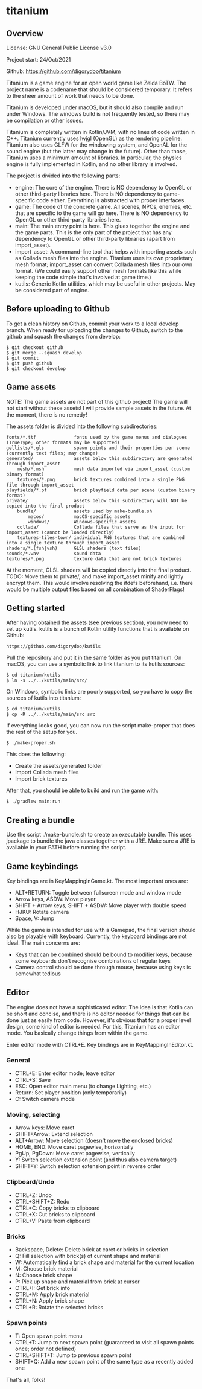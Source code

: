 # titanium

## Overview

License: GNU General Public License v3.0

Project start: 24/Oct/2021

Github: https://github.com/digorydoo/titanium

Titanium is a game engine for an open world game like Zelda BoTW. The project name is a codename that should be
considered temporary. It refers to the sheer amount of work that needs to be done.

Titanium is developed under macOS, but it should also compile and run under Windows. The windows build is not frequently
tested, so there may be compilation or other issues.

Titanium is completely written in Kotlin/JVM, with no lines of code written in C++. Titanium currently uses lwjgl
(OpenGL) as the rendering pipeline. Titanium also uses GLFW for the windowing system, and OpenAL for the sound engine
(but the latter may change in the future). Other than those, Titanium uses a minimum amount of libraries. In particular,
the physics engine is fully implemented in Kotlin, and no other library is involved.

The project is divided into the following parts:

   * engine: The core of the engine. There is NO dependency to OpenGL or other third-party libraries here. There is
     NO dependency to game-specific code either. Everything is abstracted with proper interfaces.
   * game: The code of the concrete game. All scenes, NPCs, enemies, etc. that are specific to the game will go here.
     There is NO dependency to OpenGL or other third-party libraries here.
   * main: The main entry point is here. This glues together the engine and the game parts. This is the only part of the
     project that has any dependency to OpenGL or other third-party libraries (apart from import_asset).
   * import_asset: A command-line tool that helps with importing assets such as Collada mesh files into the engine.
     Titanium uses its own proprietary mesh format; import_asset can convert Collada mesh files into our own format.
     (We could easily support other mesh formats like this while keeping the code simple that's involved at game time.)
   * kutils: Generic Kotlin utilities, which may be useful in other projects. May be considered part of engine.

## Before uploading to Github

To get a clean history on Github, commit your work to a local develop branch. When ready for uploading the changes to
Github, switch to the github and squash the changes from develop:

    $ git checkout github
    $ git merge --squash develop
    $ git commit
    $ git push github
    $ git checkout develop

## Game assets

NOTE: The game assets are not part of this github project! The game will not start without these assets! I will provide
sample assets in the future. At the moment, there is no remedy!

The assets folder is divided into the following subdirectories:

    fonts/*.ttf              fonts used by the game menus and dialogues (TrueType; other formats may be supported)
    gellists/*.gls           spawn points and their properties per scene (currently text files; may change)
    generated/               assets below this subdirectory are generated through import_asset
        mesh/*.msh           mesh data imported via import_asset (custom binary format)
        textures/*.png       brick textures combined into a single PNG file through import_asset
    playfields/*.pf          brick playfield data per scene (custom binary format)
    private/                 assets below this subdirectory will NOT be copied into the final product
        bundle/              assets used by make-bundle.sh
            macos/           macOS-specific assets
            windows/         Windows-specific assets
        collada/             Collada files that serve as the input for import_asset (cannot be loaded directly)
        textures-tiles-town/ individual PNG textures that are combined into a single texture through import_asset
    shaders/*.(fsh|vsh)      GLSL shaders (text files)
    sounds/*.wav             sound data
    textures/*.png           texture data that are not brick textures

At the moment, GLSL shaders will be copied directly into the final product. TODO: Move them to private/, and make
import_asset minify and lightly encrypt them. This would involve resolving the ifdefs beforehand, i.e. there would be
multiple output files based on all combination of ShaderFlags!

## Getting started

After having obtained the assets (see previous section), you now need to set up kutils. kutils is a bunch of Kotlin
utility functions that is available on Github:

    https://github.com/digorydoo/kutils

Pull the repository and put it in the same folder as you put titanium. On macOS, you can use a symbolic link to link
titanium to its kutils sources:

    $ cd titanium/kutils
    $ ln -s ../../kutils/main/src/

On Windows, symbolic links are poorly supported, so you have to copy the sources of kutils into titanium:

    $ cd titanium/kutils
    $ cp -R ../../kutils/main/src src

If everything looks good, you can now run the script make-proper that does the rest of the setup for you.

    $ ./make-proper.sh

This does the following:

   * Create the assets/generated folder
   * Import Collada mesh files
   * Import brick textures

After that, you should be able to build and run the game with:

    $ ./gradlew main:run

## Creating a bundle

Use the script ./make-bundle.sh to create an executable bundle. This uses jpackage to bundle the java classes together
with a JRE. Make sure a JRE is available in your PATH before running the script.

## Game keybindings

Key bindings are in KeyMappingInGame.kt. The most important ones are:

   * ALT+RETURN: Toggle between fullscreen mode and window mode
   * Arrow keys, ASDW: Move player
   * SHIFT + Arrow keys, SHIFT + ASDW: Move player with double speed
   * HJKU: Rotate camera
   * Space, V: Jump

While the game is intended for use with a Gamepad, the final version should also be playable with keyboard. Currently,
the keyboard bindings are not ideal. The main concerns are:

   * Keys that can be combined should be bound to modifier keys, because some keyboards don't recognise combinations
     of regular keys
   * Camera control should be done through mouse, because using keys is somewhat tedious

## Editor

The engine does not have a sophisticated editor. The idea is that Kotlin can be short and concise, and there is no
editor needed for things that can be done just as easily from code. However, it's obvious that for a proper level
design, some kind of editor is needed. For this, Titanium has an editor mode. You basically change things from within
the game.

Enter editor mode with CTRL+E. Key bindings are in KeyMappingInEditor.kt.

### General
   * CTRL+E: Enter editor mode; leave editor
   * CTRL+S: Save
   * ESC: Open editor main menu (to change Lighting, etc.)
   * Return: Set player position (only temporarily)
   * C: Switch camera mode

### Moving, selecting
   * Arrow keys: Move caret
   * SHIFT+Arrow: Extend selection
   * ALT+Arrow: Move selection (doesn't move the enclosed bricks)
   * HOME, END: Move caret pagewise, horizontally
   * PgUp, PgDown: Move caret pagewise, vertically
   * Y: Switch selection extension point (and thus also camera target)
   * SHIFT+Y: Switch selection extension point in reverse order

### Clipboard/Undo
   * CTRL+Z: Undo
   * CTRL+SHIFT+Z: Redo
   * CTRL+C: Copy bricks to clipboard
   * CTRL+X: Cut bricks to clipboard
   * CTRL+V: Paste from clipboard

### Bricks
   * Backspace, Delete: Delete brick at caret or bricks in selection
   * Q: Fill selection with brick(s) of current shape and material
   * W: Automatically find a brick shape and material for the current location
   * M: Choose brick material
   * N: Choose brick shape
   * P: Pick up shape and material from brick at cursor
   * CTRL+I: Get brick info
   * CTRL+M: Apply brick material
   * CTRL+N: Apply brick shape
   * CTRL+R: Rotate the selected bricks

### Spawn points
   * T: Open spawn point menu
   * CTRL+T: Jump to next spawn point (guaranteed to visit all spawn points once; order not defined)
   * CTRL+SHIFT+T: Jump to previous spawn point
   * SHIFT+Q: Add a new spawn point of the same type as a recently added one

That's all, folks!
